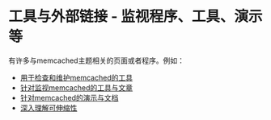 # 工具与外部链接 - 监视程序、工具、演示等

有许多与memcached主题相关的页面或者程序。例如：

- [用于检查和维护memcached的工具](https://code.google.com/p/memcached/wiki/Tools)
- [针对监视memcached的工具与文章](https://code.google.com/p/memcached/wiki/MonitorLinks)
- [针对memcached的演示与文档](https://code.google.com/p/memcached/wiki/Resources)
- [深入理解可伸缩性](https://code.google.com/p/memcached/wiki/HowToLearnMoreScalability)